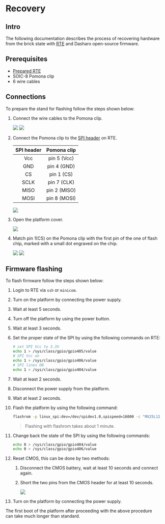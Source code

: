 # Recovery

## Intro

The following documentation describes the process of recovering hardware from
the brick state with [RTE](../../transparent-validation/rte/introduction.md) and
Dasharo open-source firmware.

## Prerequisites

* [Prepared RTE](../../transparent-validation/rte/v1.1.0/quick-start-guide.md)
* SOIC-8 Pomona clip
* 6 wire cables

## Connections

To prepare the stand for flashing follow the steps shown below:

1. Connect the wire cables to the Pomona clip.

    ![](../../images/protectli_recovery/pomona_clip.png)
    ![](../../images/protectli_recovery/pomona_clip_with_cables.png)

1. Connect the Pomona clip to the [SPI header](../../transparent-validation/rte/v1.1.0/specification.md)
   on RTE.

    | SPI header | Pomona clip  |
    |:----------:|:------------:|
    | Vcc        | pin 5 (Vcc)  |
    | GND        | pin 4 (GND)  |
    | CS         | pin 1 (CS)   |
    | SCLK       | pin 7 (CLK)  |
    | MISO       | pin 2 (MISO) |
    | MOSI       | pin 8 (MOSI) |

    ![](../../images/protectli_recovery/pomona_clip_with_rte.png)

1. Open the platform cover.

    ![](../../images/protectli_recovery/vp2420_location_of_flash_chip.png)

1. Match pin 1(CS) on the Pomona clip with the first pin of the one of flash
   chip, marked with a small dot engraved on the chip.

    ![](../../images/protectli_recovery/flash_chip.png)
    ![](../../images/protectli_recovery/pomona_clip_connected_to_flash_chip.png)

## Firmware flashing

To flash firmware follow the steps shown below:

1. Login to RTE via `ssh` or `minicom`.
1. Turn on the platform by connecting the power supply.
1. Wait at least 5 seconds.
1. Turn off the platform by using the power button.
1. Wait at least 3 seconds.
1. Set the proper state of the SPI by using the following commands on RTE:

    ```bash
    # set SPI Vcc to 3.3V
    echo 1 > /sys/class/gpio/gpio405/value
    # SPI Vcc on
    echo 1 > /sys/class/gpio/gpio406/value
    # SPI lines ON
    echo 1 > /sys/class/gpio/gpio404/value
    ```

1. Wait at least 2 seconds.
1. Disconnect the power supply from the platform.
1. Wait at least 2 seconds.
1. Flash the platform by using the following command:

    ```bash
    flashrom -p linux_spi:dev=/dev/spidev1.0,spispeed=16000 -c "MX25L12835F/MX25L12845E/MX25L12865E" -w [path_to_binary]
    ```

    > Flashing with flashrom takes about 1 minute.

1. Change back the state of the SPI by using the following commands:

    ```bash
    echo 0 > /sys/class/gpio/gpio404/value
    echo 0 > /sys/class/gpio/gpio406/value
    ```

1. Reset CMOS, this can be done by two methods:
    1. Disconnect the CMOS battery, wait at least 10 seconds and connect again.
    1. Short the two pins from the CMOS header for at least 10 seconds.

        ![](../../images/protectli_recovery/vp2420_location_of_CMOS_header.png)

1. Turn on the platform by connecting the power supply.

The first boot of the platform after proceeding with the above procedure can
take much longer than standard.

